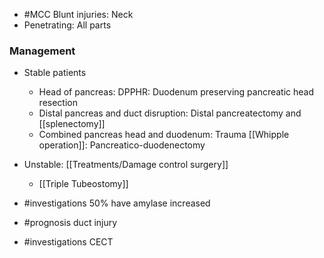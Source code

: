 - #MCC Blunt injuries: Neck
- Penetrating: All parts

### Management 
- Stable patients
	- Head of pancreas: DPPHR: Duodenum preserving pancreatic head resection
	- Distal pancreas and duct disruption: Distal pancreatectomy and [[splenectomy]]
	- Combined pancreas head and duodenum: Trauma [[Whipple operation]]: Pancreatico-duodenectomy
- Unstable: [[Treatments/Damage control surgery]] 
	- [[Triple Tubeostomy]] 


- #investigations 50% have amylase increased
- #prognosis duct injury
- #investigations CECT 
